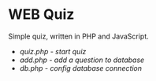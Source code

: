 # WEB Quiz

Simple quiz, written in PHP and JavaScript. 

* *quiz.php - start quiz*
* *add.php - add a question to database*
* *db.php - config database connection*
